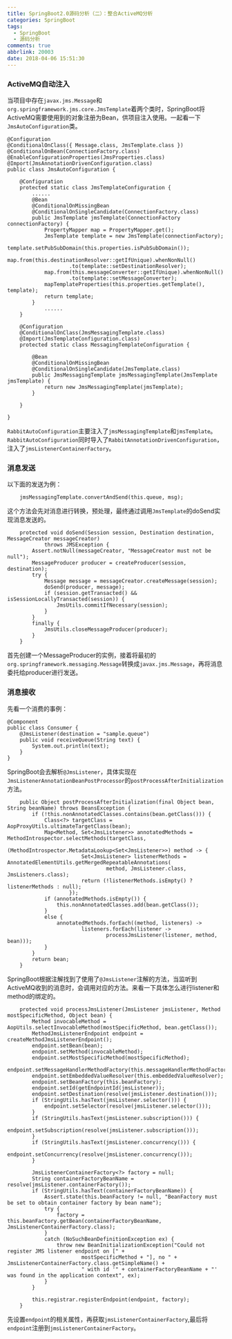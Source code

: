 ```yaml
---
title: SpringBoot2.0源码分析（二）：整合ActiveMQ分析
categories: SpringBoot
tags:
  - SpringBoot
  - 源码分析
comments: true
abbrlink: 20003
date: 2018-04-06 15:51:30
---
```

### ActiveMQ自动注入
当项目中存在`javax.jms.Message`和`org.springframework.jms.core.JmsTemplate`着两个类时，SpringBoot将ActiveMQ需要使用到的对象注册为Bean，供项目注入使用。一起看一下`JmsAutoConfiguration`类。
```
@Configuration
@ConditionalOnClass({ Message.class, JmsTemplate.class })
@ConditionalOnBean(ConnectionFactory.class)
@EnableConfigurationProperties(JmsProperties.class)
@Import(JmsAnnotationDrivenConfiguration.class)
public class JmsAutoConfiguration {

	@Configuration
	protected static class JmsTemplateConfiguration {
	    ......
		@Bean
		@ConditionalOnMissingBean
		@ConditionalOnSingleCandidate(ConnectionFactory.class)
		public JmsTemplate jmsTemplate(ConnectionFactory connectionFactory) {
			PropertyMapper map = PropertyMapper.get();
			JmsTemplate template = new JmsTemplate(connectionFactory);
			template.setPubSubDomain(this.properties.isPubSubDomain());
			map.from(this.destinationResolver::getIfUnique).whenNonNull()
					.to(template::setDestinationResolver);
			map.from(this.messageConverter::getIfUnique).whenNonNull()
					.to(template::setMessageConverter);
			mapTemplateProperties(this.properties.getTemplate(), template);
			return template;
		}
            ......
	}

	@Configuration
	@ConditionalOnClass(JmsMessagingTemplate.class)
	@Import(JmsTemplateConfiguration.class)
	protected static class MessagingTemplateConfiguration {

		@Bean
		@ConditionalOnMissingBean
		@ConditionalOnSingleCandidate(JmsTemplate.class)
		public JmsMessagingTemplate jmsMessagingTemplate(JmsTemplate jmsTemplate) {
			return new JmsMessagingTemplate(jmsTemplate);
		}

	}

}
```
`RabbitAutoConfiguration`主要注入了`jmsMessagingTemplate`和`jmsTemplate`。
`RabbitAutoConfiguration`同时导入了`RabbitAnnotationDrivenConfiguration`，注入了`jmsListenerContainerFactory`。
### 消息发送
以下面的发送为例：
```
    jmsMessagingTemplate.convertAndSend(this.queue, msg);
```
这个方法会先对消息进行转换，预处理，最终通过调用`JmsTemplate`的doSend实现消息发送的。
```
	protected void doSend(Session session, Destination destination, MessageCreator messageCreator)
			throws JMSException {
		Assert.notNull(messageCreator, "MessageCreator must not be null");
		MessageProducer producer = createProducer(session, destination);
		try {
			Message message = messageCreator.createMessage(session);
			doSend(producer, message);
			if (session.getTransacted() && isSessionLocallyTransacted(session)) {
				JmsUtils.commitIfNecessary(session);
			}
		}
		finally {
			JmsUtils.closeMessageProducer(producer);
		}
	}
```
首先创建一个MessageProducer的实例，接着将最初的`org.springframework.messaging.Message`转换成`javax.jms.Message`，再将消息委托给producer进行发送。
### 消息接收
先看一个消费的事例：
```
@Component
public class Consumer {
	@JmsListener(destination = "sample.queue")
	public void receiveQueue(String text) {
		System.out.println(text);
	}
}
```
SpringBoot会去解析`@JmsListener`，具体实现在`JmsListenerAnnotationBeanPostProcessor`的`postProcessAfterInitialization`方法。
```
	public Object postProcessAfterInitialization(final Object bean, String beanName) throws BeansException {
		if (!this.nonAnnotatedClasses.contains(bean.getClass())) {
			Class<?> targetClass = AopProxyUtils.ultimateTargetClass(bean);
			Map<Method, Set<JmsListener>> annotatedMethods = MethodIntrospector.selectMethods(targetClass,
					(MethodIntrospector.MetadataLookup<Set<JmsListener>>) method -> {
						Set<JmsListener> listenerMethods = AnnotatedElementUtils.getMergedRepeatableAnnotations(
								method, JmsListener.class, JmsListeners.class);
						return (!listenerMethods.isEmpty() ? listenerMethods : null);
					});
			if (annotatedMethods.isEmpty()) {
				this.nonAnnotatedClasses.add(bean.getClass());
			}
			else {
				annotatedMethods.forEach((method, listeners) ->
						listeners.forEach(listener ->
								processJmsListener(listener, method, bean)));
			}
		}
		return bean;
	}
```
SpringBoot根据注解找到了使用了`@JmsListener`注解的方法，当监听到ActiveMQ收到的消息时，会调用对应的方法。来看一下具体怎么进行listener和method的绑定的。
```
	protected void processJmsListener(JmsListener jmsListener, Method mostSpecificMethod, Object bean) {
		Method invocableMethod = AopUtils.selectInvocableMethod(mostSpecificMethod, bean.getClass());
		MethodJmsListenerEndpoint endpoint = createMethodJmsListenerEndpoint();
		endpoint.setBean(bean);
		endpoint.setMethod(invocableMethod);
		endpoint.setMostSpecificMethod(mostSpecificMethod);
		endpoint.setMessageHandlerMethodFactory(this.messageHandlerMethodFactory);
		endpoint.setEmbeddedValueResolver(this.embeddedValueResolver);
		endpoint.setBeanFactory(this.beanFactory);
		endpoint.setId(getEndpointId(jmsListener));
		endpoint.setDestination(resolve(jmsListener.destination()));
		if (StringUtils.hasText(jmsListener.selector())) {
			endpoint.setSelector(resolve(jmsListener.selector()));
		}
		if (StringUtils.hasText(jmsListener.subscription())) {
			endpoint.setSubscription(resolve(jmsListener.subscription()));
		}
		if (StringUtils.hasText(jmsListener.concurrency())) {
			endpoint.setConcurrency(resolve(jmsListener.concurrency()));
		}

		JmsListenerContainerFactory<?> factory = null;
		String containerFactoryBeanName = resolve(jmsListener.containerFactory());
		if (StringUtils.hasText(containerFactoryBeanName)) {
			Assert.state(this.beanFactory != null, "BeanFactory must be set to obtain container factory by bean name");
			try {
				factory = this.beanFactory.getBean(containerFactoryBeanName, JmsListenerContainerFactory.class);
			}
			catch (NoSuchBeanDefinitionException ex) {
				throw new BeanInitializationException("Could not register JMS listener endpoint on [" +
						mostSpecificMethod + "], no " + JmsListenerContainerFactory.class.getSimpleName() +
						" with id '" + containerFactoryBeanName + "' was found in the application context", ex);
			}
		}

		this.registrar.registerEndpoint(endpoint, factory);
	}
```
先设置`endpoint`的相关属性，再获取`jmsListenerContainerFactory`,最后将`endpoint`注册到`jmsListenerContainerFactory`。



